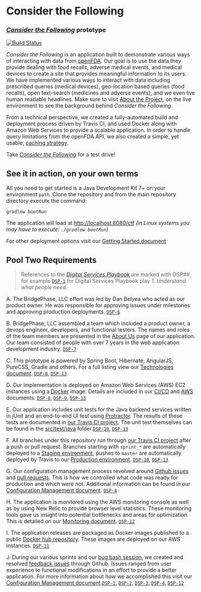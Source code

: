 # Consider the Following
### _[Consider the Following](http://considerbridgephase.com)_ prototype
[![Build Status](https://travis-ci.org/BridgePhase/ctf.svg?branch=master)](https://travis-ci.org/BridgePhase/ctf)

_Consider the Following_ is an application built to demonstrate various ways of interacting with data from [openFDA](https://open.fda.gov). Our goal is to use the data they provide dealing with food recalls, adverse medical events, and medical devices to create a site that provides meaningful information to its users. We have implemented various ways to interact with data including prescribed queries (medical devices), geo-location based queries (food recalls), open text-search (medicines and adverse events), and we even live human readable headlines. Make sure to visit [About the Project](http://considerbridgephase.com/ctf/#/about), on the live environment to see the background behind _Consider the Following_.

From a technical perspective, we created a fully-automated build and deployment process driven by Travis CI, and used Docker along with Amazon Web Services to provide a scalable application. In order to handle query limitations from the openFDA API, we also created a simple, yet usable, [caching strategy](documentation/Caching.md).

Take _[Consider the Following](http://considerbridgephase.com)_ for a test drive!

## See it in action, on your own terms

All you need to get started is a Java Development Kit 7+ on your environment `path`. Clone the repository and from the main repository directory execute the command:

`gradlew bootRun`

The application will load at [http://localhost:8080/ctf](http://localhost:8080/ctf)
<em>(in Linux systems you may have to execute: `./gradlew bootRun`)</em>

For other deployment options visit our [Getting Started document](documentation/GettingStarted.md) 

## Pool Two Requirements

> References to the [_Digital Services Playbook_](https://playbook.cio.gov/) are marked with DSP##, for example [`DSP-1`](https://playbook.cio.gov/#play1) for Digital Services Playbook play _1. Understand what people need_.

A. The BridgePhase, LLC effort was led by Dan Belyea who acted as our product owner. He was responsible for approving issues under milestones and approving production deployments. [`DSP-6`](https://playbook.cio.gov/#play6)
  
B. BridgePhase, LLC assembled a team which included a product owner, a devops engineer, developers, and functional testers. The names and roles of the team members are presented in the [About Us](http://considerbridgephase.com/ctf/#/aboutus) page of our application. Our team consisted of people with over 7 years in the web application development industry. [`DSP-7`](https://playbook.cio.gov/#play7) 

C. This prototype is powered by Spring Boot, Hibernate, AngularJS, PureCSS, Gradle and others. For a full listing view our [Technologies document](documentation/Technologies.md). [`DSP-8`](https://playbook.cio.gov/#play8), [`DSP-13`](https://playbook.cio.gov/#play13)

D. Our implementation is deployed on Amazon Web Services (AWS) EC2 instances using a [Docker](https://www.docker.com) image. Details are included
in our [CI/CD](documentation/CI-CD.md) and [AWS](documentation/aws.md) documents. [`DSP-8`](https://playbook.cio.gov/#play8), [`DSP-9`](https://playbook.cio.gov/#play9), [`DSP-13`](https://playbook.cio.gov/#play13)

E. Our application includes unit tests for the Java backend services written in jUnit and an end-to-end UI test using [Protractor](https://angular.github.io/protractor). The results of these tests are documented in [our Travis CI project](https://travis-ci.org/BridgePhase/ctf). The unit test themselves can be found in the [src/test/java](https://github.com/BridgePhase/ctf/blob/master/src/test/java) folder.[`DSP-10`](https://playbook.cio.gov/#play10), [`DSP-13`](https://playbook.cio.gov/#play13)

F. All branches under this repository run through [our Travis CI project](https://travis-ci.org/BridgePhase/ctf) after a push or pull request. Branches starting with `sprint_*` are automatically deployed to a [Staging environment](http://ec2-54-209-151-190.compute-1.amazonaws.com:8080), pushes to `master` are automatically deployed by Travis to our [Production environment](http://considerbridgephase.com). [`DSP-10`](https://playbook.cio.gov/#play10), [`DSP-13`](https://playbook.cio.gov/#play13)

G. Our configuration management process revolved around [Github issues](https://github.com/BridgePhase/ctf/issues?utf8=✓&q=is%3Aissue+is%3Aclosed) and [pull requests](https://github.com/BridgePhase/ctf/pulls?utf8=✓&q=is%3Aclosed). This is how we controlled what code was ready for production and which were not. Additional information can be found in our [Configuration Management document](documentation/ConfigurationManagement.md). [`DSP-4`](https://playbook.cio.gov/#play4)

H. The application is monitored using the AWS monitoring console as well as by using New Relic to provide browser level statistics. These monitoring tools gave us insight into potential bottlenecks and areas for optimization. This is detailed on our [Monitoring document](documentation/Monitoring.md). [`DSP-12`](https://playbook.cio.gov/#play12)

I. The application releases are packaged as Docker images published to a public [Docker hub repository](https://registry.hub.docker.com/u/jramirez/bridgephase/tags/manage/#). These images are deployed on our AWS instances. [`DSP-11`](https://playbook.cio.gov/#play11)

J. During our various sprints and our [bug bash session](http://considerbridgephase.com/ctf/#/about), we created and resolved [feedback issues](https://github.com/BridgePhase/ctf/issues?utf8=✓&q=is%3Aissue+label%3Afeedback+) through Github. Issues ranged from user experience to functional modifications in an effort to provide a better application. For more information about how we accomplished this visit our [Configuration Management document](documentation/ConfigurationManagement.md).[`DSP-1`](https://playbook.cio.gov/#play1), [`DSP-2`](https://playbook.cio.gov/#play2), [`DSP-3`](https://playbook.cio.gov/#play3), [`DSP-4`](https://playbook.cio.gov/#play4), [`DSP-12`](https://playbook.cio.gov/#play12)